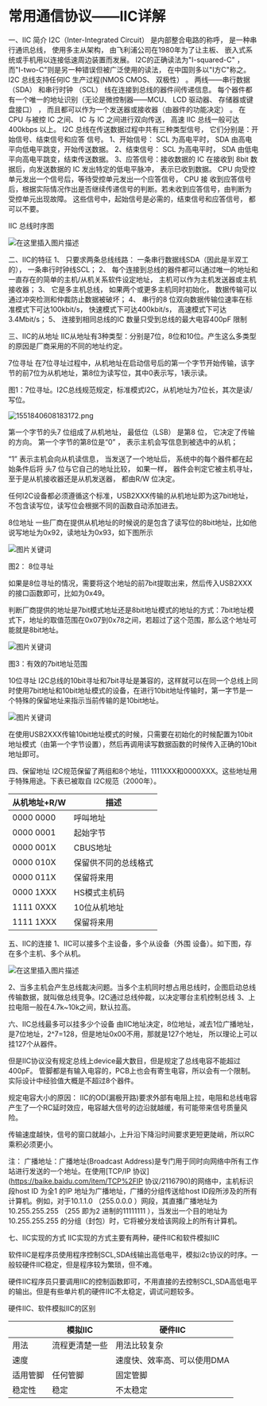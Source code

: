 # 常用通信协议——IIC详解

一、IIC 简介
I2C（Inter-Integrated Circuit） 是内部整合电路的称呼， 是一种串行通讯总线， 使用多主从架构， 由飞利浦公司在1980年为了让主板、 嵌入式系统或手机用以连接低速周边装置而发展。 I2C的正确读法为"I-squared-C" ， 而"I-two-C"则是另一种错误但被广泛使用的读法， 在中国则多以"I方C"称之。 I2C 总线支持任何IC 生产过程(NMOS CMOS、 双极性） 。 两线――串行数据（SDA） 和串行时钟 （SCL） 线在连接到总线的器件间传递信息。 每个器件都有一个唯一的地址识别（无论是微控制器——MCU、 LCD 驱动器、 存储器或键盘接口） ， 而且都可以作为一个发送器或接收器（由器件的功能决定） 。
在 CPU 与被控 IC 之间、 IC 与 IC 之间进行双向传送， 高速 IIC 总线一般可达 400kbps 以上。
I2C 总线在传送数据过程中共有三种类型信号， 它们分别是：开始信号、结束信号和应答
信号。
1、开始信号： SCL 为高电平时， SDA 由高电平向低电平跳变，开始传送数据。
2、结束信号： SCL 为高电平时， SDA 由低电平向高电平跳变，结束传送数据。
3、应答信号：接收数据的 IC 在接收到 8bit 数据后，向发送数据的 IC 发出特定的低电平脉冲，
表示已收到数据。 CPU 向受控单元发出一个信号后，等待受控单元发出一个应答信号， CPU 接
收到应答信号后，根据实际情况作出是否继续传递信号的判断。若未收到应答信号，由判断为
受控单元出现故障。
这些信号中，起始信号是必需的，结束信号和应答信号， 都可以不要。

IIC 总线时序图

![在这里插入图片描述](https://img-blog.csdnimg.cn/20210318212428443.png?x-oss-process=image/watermark,type_ZmFuZ3poZW5naGVpdGk,shadow_10,text_aHR0cHM6Ly9ibG9nLmNzZG4ubmV0L3dlaXhpbl80NDkzMzQxOQ==,size_16,color_FFFFFF,t_70)


二、IIC的特征
1、 只要求两条总线线路： 一条串行数据线SDA（因此是半双工的）， 一条串行时钟线SCL；
2、 每个连接到总线的器件都可以通过唯一的地址和一直存在的简单的主机/从机关系软件设定地址， 主机可以作为主机发送器或主机接收器；
3、 它是多主机总线， 如果两个或更多主机同时初始化， 数据传输可以通过冲突检测和仲裁防止数据被破坏；
4、 串行的8 位双向数据传输位速率在标准模式下可达100kbit/s， 快速模式下可达400kbit/s， 高速模式下可达3.4Mbit/s；
5、 连接到相同总线的IC 数量只受到总线的最大电容400pF 限制

三、IIC的从地址
IIC从地址有3种类型：分别是7位，8位和10位。产生这么多类型的原因是厂商采用的不同的地址约定。

7位寻址
在7位寻址过程中，从机地址在启动信号后的第一个字节开始传输，该字节的前7位为从机地址，第8位为读写位，其中0表示写，1表示读。

图1：7位寻址。I2C总线规范规定，标准模式I2C，从机地址为7位长，其次是读/写位。

![1551840608183172.png](https://img-blog.csdnimg.cn/img_convert/de5b36d43d6bf3fc2d116320673abab9.png)

第一个字节的头7 位组成了从机地址， 最低位（LSB） 是第8 位， 它决定了传输的方向。
第一个字节的第8位是“0” ， 表示主机会写信息到被选中的从机；

“1” 表示主机会向从机读信息， 当发送了一个地址后， 系统中的每个器件都在起始条件后将
头7 位与它自己的地址比较， 如果一样， 器件会判定它被主机寻址， 至于是从机接收器还是从机发送器， 都由R/W 位决定。

任何I2C设备都必须遵循这个标准，USB2XXX传输的从机地址即为这7bit地址，不包含读写位，读写位会根据不同的函数自动添加进去。

8位地址
一些厂商在提供从机地址的时候说的是包含了读写位的8bit地址，比如他说写地址为0x92，读地址为0x93，如下图所示

![图片关键词](https://img-blog.csdnimg.cn/img_convert/3a0bf778e73e441d7938b284629ae505.png)

图2： 8位寻址

如果是8位寻址的情况，需要将这个地址的前7bit提取出来，然后传入USB2XXX的接口函数即可，比如为0x49。

判断厂商提供的地址是7bit模式地址还是8bit地址模式的地址的方式：7bit地址模式下，地址的取值范围在0x07到0x78之间，若超过了这个范围，那么这个地址可能就是8bit地址。

![图片关键词](https://img-blog.csdnimg.cn/img_convert/1f4dcb0513022b5150d10e2a41481c77.png)

图3：有效的7bit地址范围

10位寻址
I2C总线的10bit寻址和7bit寻址是兼容的，这样就可以在同一个总线上同时使用7bit地址和10bit地址模式的设备，在进行10bit地址传输时，第一字节是一个特殊的保留地址来指示当前传输的是10bit地址。

![图片关键词](https://img-blog.csdnimg.cn/img_convert/51406c945ff9858843650d0c20430dfc.png)

在使用USB2XXX传输10bit地址模式的时候，只需要在初始化的时候配置为10bit地址模式（由第一个字节设置），然后再调用读写数据函数的时候传入正确的10bit地址即可。

四、保留地址
I2C规范保留了两组和8个地址，1111XXX和0000XXX。这些地址用于特殊用途。下表已被取自 I2C规范（2000年）。

| **从机地址+R/W** | **描述**             |
| ---------------- | -------------------- |
| 0000 0000        | 呼叫地址             |
| 0000 0001        | 起始字节             |
| 0000 001X        | CBUS地址             |
| 0000 010X        | 保留供不同的总线格式 |
| 0000 011X        | 保留将来用           |
| 0000 1XXX        | HS模式主机码         |
| 1111 0XXX        | 10位从机地址         |
| 1111 1XXX        | 保留将来用           |

五、IIC的连接
1、IIC可以接多个主设备，多个从设备（外围 设备）。如下图，存在多个主机、多个从机。

![在这里插入图片描述](https://img-blog.csdnimg.cn/20210320143403526.png?x-oss-process=image/watermark,type_ZmFuZ3poZW5naGVpdGk,shadow_10,text_aHR0cHM6Ly9ibG9nLmNzZG4ubmV0L3dlaXhpbl80NDkzMzQxOQ==,size_16,color_FFFFFF,t_70)

2、当多主机会产生总线裁决问题。当多个主机同时想占用总线时，企图启动总线传输数据，就叫做总线竞争。I2C通过总线仲裁，以决定哪台主机控制总线
3、上拉电阻一般在4.7k~10k之间，默认拉高。

六、IIC总线最多可以挂多少个设备
由IIC地址决定，8位地址，减去1位广播地址，是7位地址，2^7=128，但是地址0x00不用，那就是127个地址， 所以理论上可以挂127个从器件。

但是IIC协议没有规定总线上device最大数目，但是规定了总线电容不能超过400pF。
管脚都是有输入电容的，PCB上也会有寄生电容，所以会有一个限制。实际设计中经验值大概是不超过8个器件。

规定电容大小的原因：
IIC的OD(漏极开路)要求外部有电阻上拉，电阻和总线电容产生了一个RC延时效应，电容越大信号的边沿就越缓，有可能带来信号质量风险。

传输速度越快，信号的窗口就越小，上升沿下降沿时间要求更短更陡峭，所以RC乘积必须更小。

注：
广播地址：广播地址(Broadcast Address)是专门用于同时向网络中所有工作站进行发送的一个地址。在使用[TCP/IP 协议](https://baike.baidu.com/item/TCP%2FIP 协议/2116790)的网络中，主机标识段host ID 为全1 的IP 地址为广播地址，广播的分组传送给host ID段所涉及的所有计算机。例如，对于10.1.1.0 （255.0.0.0 ）网段，其直播广播地址为10.255.255.255 （255 即为2 进制的11111111 ），当发出一个目的地址为10.255.255.255 的分组（封包）时，它将被分发给该网段上的所有计算机。

七、IIC实现的方式
IIC实现的方式主要有两种，硬件IIC和软件模拟IIC

软件IIC是程序员使用程序控制SCL,SDA线输出高低电平，模拟i2c协议的时序。一般较硬件IIC稳定，但是程序较为繁琐，但不难。

硬件IIC程序员只要调用IIC的控制函数即可，不用直接的去控制SCL,SDA高低电平的输出。但是有些单片机的硬件IIC不太稳定，调试问题较多。

硬件IIC、软件模拟IIC的区别

|          | 模拟IIC        | 硬件IIC                     |
| -------- | -------------- | --------------------------- |
| 用法     | 流程更清楚一些 | 用法比较复杂                |
| 速度     |                | 速度快、效率高、可以使用DMA |
| 适用管脚 | 任何管脚       | 固定管脚                    |
| 稳定性   | 稳定           | 不太稳定                    |

